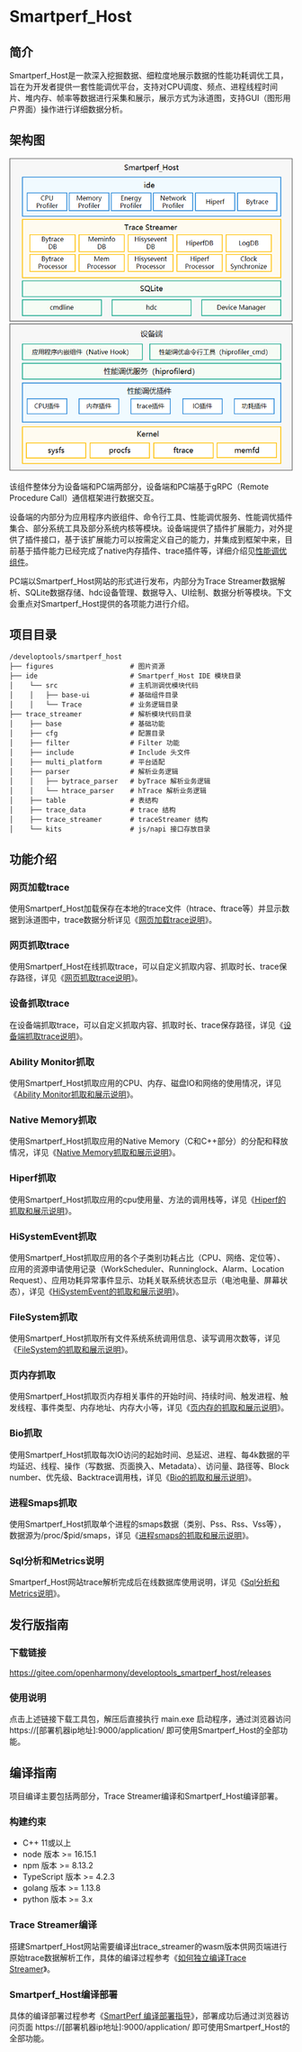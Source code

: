 # Smartperf_Host
## 简介
Smartperf_Host是一款深入挖掘数据、细粒度地展示数据的性能功耗调优工具，旨在为开发者提供一套性能调优平台，支持对CPU调度、频点、进程线程时间片、堆内存、帧率等数据进行采集和展示，展示方式为泳道图，支持GUI（图形用户界面）操作进行详细数据分析。
## 架构图
![系统架构图](./figures/smartperf_frame.png)

该组件整体分为设备端和PC端两部分，设备端和PC端基于gRPC（Remote Procedure Call）通信框架进行数据交互。

设备端的内部分为应用程序内嵌组件、命令行工具、性能调优服务、性能调优插件集合、部分系统工具及部分系统内核等模块。设备端提供了插件扩展能力，对外提供了插件接口，基于该扩展能力可以按需定义自己的能力，并集成到框架中来，目前基于插件能力已经完成了native内存插件、trace插件等，详细介绍见[性能调优组件](https://gitee.com/openharmony/developtools_profiler)。

PC端以Smartperf_Host网站的形式进行发布，内部分为Trace Streamer数据解析、SQLite数据存储、hdc设备管理、数据导入、UI绘制、数据分析等模块。下文会重点对Smartperf_Host提供的各项能力进行介绍。
## 项目目录
```
/developtools/smartperf_host
├── figures                   # 图片资源
├── ide                       # Smartperf_Host IDE 模块目录
│    └── src                  # 主机测调优模块代码
│    │   ├── base-ui          # 基础组件目录
│    │   └── Trace            # 业务逻辑目录
├── trace_streamer            # 解析模块代码目录
│    ├── base                 # 基础功能
│    ├── cfg                  # 配置目录
│    ├── filter               # Filter 功能
│    ├── include              # Include 头文件
│    ├── multi_platform       # 平台适配
│    ├── parser               # 解析业务逻辑
│    │   ├── bytrace_parser   # byTrace 解析业务逻辑
│    │   └── htrace_parser    # hTrace 解析业务逻辑
│    ├── table                # 表结构
│    ├── trace_data           # trace 结构
│    ├── trace_streamer       # traceStreamer 结构
│    └── kits                 # js/napi 接口存放目录
```
## 功能介绍
### 网页加载trace
使用Smartperf_Host加载保存在本地的trace文件（htrace、ftrace等）并显示数据到泳道图中，trace数据分析详见《[网页加载trace说明](./ide/src/doc/md/quickstart_systemtrace.md)》。
### 网页抓取trace
使用Smartperf_Host在线抓取trace，可以自定义抓取内容、抓取时长、trace保存路径，详见《[网页抓取trace说明](./ide/src/doc/md/quickstart_web_record.md)》。
### 设备抓取trace
在设备端抓取trace，可以自定义抓取内容、抓取时长、trace保存路径，详见《[设备端抓取trace说明](./ide/src/doc/md/quickstart_device_record.md)》。
### Ability Monitor抓取
使用Smartperf_Host抓取应用的CPU、内存、磁盘IO和网络的使用情况，详见《[Ability Monitor抓取和展示说明](./ide/src/doc/md/quickstart_ability_monitor.md)》。
### Native Memory抓取
使用Smartperf_Host抓取应用的Native Memory（C和C++部分）的分配和释放情况，详见《[Native Memory抓取和展示说明](./ide/src/doc/md/quickstart_native_memory.md)》。
### Hiperf抓取
使用Smartperf_Host抓取应用的cpu使用量、方法的调用栈等，详见《[Hiperf的抓取和展示说明](./ide/src/doc/md/quickstart_hiperf.md)》。
### HiSystemEvent抓取
使用Smartperf_Host抓取应用的各个子类别功耗占比（CPU、网络、定位等）、应用的资源申请使用记录（WorkScheduler、Runninglock、Alarm、Location Request）、应用功耗异常事件显示、功耗关联系统状态显示（电池电量、屏幕状态），详见《[HiSystemEvent的抓取和展示说明](./ide/src/doc/md/quickstart_hisystemevent.md)》。
### FileSystem抓取
使用Smartperf_Host抓取所有文件系统系统调用信息、读写调用次数等，详见《[FileSystem的抓取和展示说明](./ide/src/doc/md/quickstart_filesystem.md)》。
### 页内存抓取
使用Smartperf_Host抓取页内存相关事件的开始时间、持续时间、触发进程、触发线程、事件类型、内存地址、内存大小等，详见《[页内存的抓取和展示说明](./ide/src/doc/md/quickstart_page_fault.md)》。
### Bio抓取
使用Smartperf_Host抓取每次IO访问的起始时间、总延迟、进程、每4k数据的平均延迟、线程、操作（写数据、页面换入、Metadata）、访问量、路径等、Block number、优先级、Backtrace调用栈，详见《[Bio的抓取和展示说明](./ide/src/doc/md/quickstart_bio.md)》。
### 进程Smaps抓取
使用Smartperf_Host抓取单个进程的smaps数据（类别、Pss、Rss、Vss等），数据源为/proc/$pid/smaps，详见《[进程smaps的抓取和展示说明](https://gitee.com/openharmony/developtools_smartperf_host/blob/master/ide/src/doc/md/quickstart_memory_template.md)》。
### Sql分析和Metrics说明
Smartperf_Host网站trace解析完成后在线数据库使用说明，详见《[Sql分析和Metrics说明](./ide/src/doc/md/quickstart_sql_metrics.md)》。
## 发行版指南
### 下载链接
https://gitee.com/openharmony/developtools_smartperf_host/releases
### 使用说明
点击上述链接下载工具包，解压后直接执行 main.exe 启动程序，通过浏览器访问 https://[部署机器ip地址]:9000/application/ 即可使用Smartperf_Host的全部功能。
## 编译指南
项目编译主要包括两部分，Trace Streamer编译和Smartperf_Host编译部署。
### 构建约束
- C++ 11或以上
- node 版本 >= 16.15.1
- npm 版本 >= 8.13.2
- TypeScript 版本 >= 4.2.3
- golang 版本 >= 1.13.8
- python 版本 >= 3.x
### Trace Streamer编译 
搭建Smartperf_Host网站需要编译出trace_streamer的wasm版本供网页端进行原始trace数据解析工作，具体的编译过程参考《[如何独立编译Trace Streamer](./trace_streamer/doc/compile_trace_streamer.md)》。
### Smartperf_Host编译部署
具体的编译部署过程参考《[SmartPerf 编译部署指导](./ide/README_zh.md)》，部署成功后通过浏览器访问页面 https://[部署机器ip地址]:9000/application/ 即可使用Smartperf_Host的全部功能。
